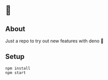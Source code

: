 # 🦕
## About

Just a repo to try out new features with deno 🦕

## Setup
```
npm install
npm start
```